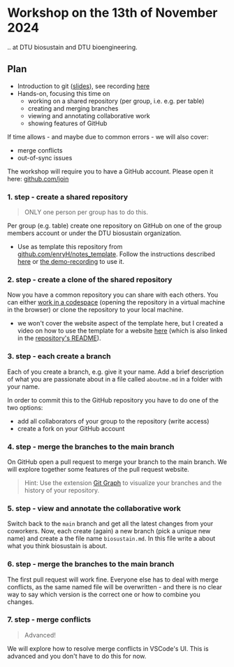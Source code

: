 # Workshop on the 13th of November 2024

.. at DTU biosustain and DTU bioengineering.

## Plan

- Introduction to git ([slides](https://docs.google.com/presentation/d/1RsKMiKquE4wqncrAv9LEtjivGE_dGiHoJ8nKCxgVKeY/edit?usp=sharing)),
  see recording [here](https://youtu.be/cAU3BCUkHxM)
- Hands-on, focusing this time on
    - working on a shared repository (per group, i.e. e.g. per table)
    - creating and merging branches
    - viewing and annotating collaborative work
    - showing features of GitHub

If time allows - and maybe due to common errors - we will also cover:
- merge conflicts
- out-of-sync issues

The workshop will require you to have a GitHub account. Please open it here: [github.com/join](https://github.com/join) 

### 1. step - create a shared repository

> ONLY one person per group has to do this.

Per group (e.g. table) create one repository on GitHub on one of the group members account
or under the DTU biosustain organization.
 - Use as template this repository from  
   [github.com/enryH/notes_template](https://github.com/enryH/notes_template). 
   Follow the instructions described 
   [here](https://docs.github.com/en/repositories/creating-and-managing-repositories/creating-a-repository-from-a-template#creating-a-repository-from-a-template) or 
   [the demo-recording](https://youtu.be/XolIezJtSPI?t=98) to use it.

### 2. step - create a clone of the shared repository

Now you have a common repository you can share with each others. You can either 
[work in a codespace](https://docs.github.com/en/codespaces/developing-in-a-codespace/creating-a-codespace-for-a-repository#creating-a-codespace-for-a-repository)
(opening the repository in a virtual machine in the browser) or clone the repository
to your local machine.

- we won't cover the website aspect of the template here, but I created a video on how 
  to use the template for a website [here](https://www.youtube.com/watch?v=XolIezJtSPI) 
  (which is also linked in the [repository's README](https://github.com/enryH/notes_template)).

### 3. step - each create a branch

Each of you create a branch, e.g. give it your name. Add a brief description of what you 
are passionate about in a file called `aboutme.md` in a folder with your name.

In order to commit this to the GitHub repository you have to do one of the two options:

- add all collaborators of your group to the repository (write access)
- create a fork on your GitHub account

### 4. step - merge the branches to the main branch

On GitHub open a pull request to merge your branch to the main branch. We will explore 
together some features of the pull request website.

> Hint: Use the extension
> [Git Graph](https://marketplace.visualstudio.com/items?itemName=mhutchie.git-graph)
> to visualize your branches and the history of your repository.

### 5. step - view and annotate the collaborative work

Switch back to the `main` branch and get all the latest changes from your coworkers. 
Now, each create (again) a new branch (pick a unique new name) and create a the file name `biosustain.md`. 
In this file write a about what you think biosustain is about.

### 6. step - merge the branches to the main branch

The first pull request will work fine. Everyone else has to deal with merge conflicts, as 
the same named file will be overwritten - and there is no clear way to say which version 
is the correct one or how to combine you changes.

### 7. step - merge conflicts

> Advanced!

We will explore how to resolve merge conflicts in VSCode's UI. This is advanced and 
you don't have to do this for now.
